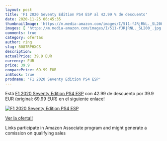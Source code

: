 ```yaml
---
layout: post
title: 'F1 2020 Seventy Edition PS4 ESP al 42.99 % de descuento'
date: 2020-11-25 06:45:35
thumbnailImage: 'https://m.media-amazon.com/images/I/511-fJRjRNL._SL200_.jpg'
images: [ 'https://m.media-amazon.com/images/I/511-fJRjRNL._SL200_.jpg' ]
comments: true
category: ofertas
author: ring
slug: B087RPHXCS
description:
actualPrice: 39.9 EUR
currency: EUR
price: 39.9
comparePrice: 69.99 EUR
inStock: true
prodname: 'F1 2020 Seventy Edition PS4 ESP'
---
```


Está [F1 2020 Seventy Edition PS4 ESP](https://www.amazon.es/dp/B087RPHXCS/?tag=tolees-21) con 42.99 de descuento por 39.9 EUR (original: 69.99 EUR) en el siguiente enlace!

[![F1 2020 Seventy Edition PS4 ESP](https://m.media-amazon.com/images/I/511-fJRjRNL._SL200_.jpg)](https://www.amazon.es/dp/B087RPHXCS/?tag=tolees-21)

[Ver la oferta!!](https://www.amazon.es/dp/B087RPHXCS/?tag=tolees-21)

Links participate in Amazon Associate program and might generate a comission on qualifying sales


